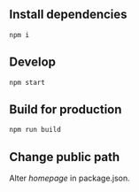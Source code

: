 ## Install dependencies
 `npm i`
## Develop
`npm start`
## Build for production
`npm run build`
## Change public path
Alter *homepage* in package.json.